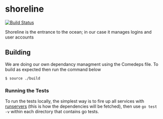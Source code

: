 shoreline
=========

[![Build Status](https://travis-ci.org/tidepool-org/shoreline.png)](https://travis-ci.org/tidepool-org/shoreline)

Shoreline is the entrance to the ocean; in our case it manages logins and user accounts

## Building

We are doing our own dependancy managment using the Comedeps file. To build as expected then run the command below

```
$ source ./build
```

### Running the Tests

To run the tests locally, the simplest way is to fire up all services with [runservers](http://developer.tidepool.io/starting-up-services/ 'Tidepool: Starting up services') (this is how the dependencies will be fetched), then use `go test -v` within each directory that contains go tests.
